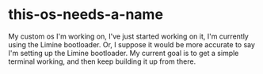 # this-os-needs-a-name
My custom os I'm working on, I've just started working on it, I'm currently using the Limine bootloader. Or, I suppose it would be more accurate to say I'm setting up the Limine bootloader.
My current goal is to get a simple terminal working, and then keep building it up from there.
